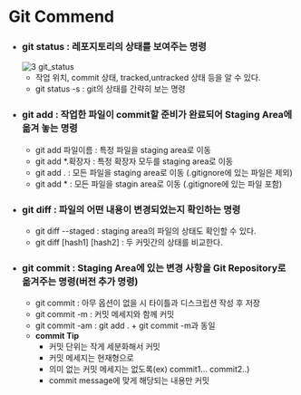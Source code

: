 # Git Commend

- ### git status : 레포지토리의 상태를 보여주는 명령
   ![3 git_status](https://user-images.githubusercontent.com/68778883/150938502-6c77a1bf-49b3-4467-b58e-fd7c115d74f9.png)
   - 작업 위치, commit 상태, tracked,untracked 상태 등을 알 수 있다.
   - git status -s : git의 상태를 간략히 보는 명령
 - ### git add : 작업한 파일이 commit할 준비가 완료되어 Staging Area에 옮겨 놓는 명령
     - git add 파일이름 : 특정 파일을 staging area로 이동
     - git add *.확장자 : 특정 확장자 모두를 staging area로 이동
     - git add . : 모든 파일을 staging area로 이동 (.gitignore에 있는 파일은 제외)
     - git add * : 모든 파일을 stagin area로 이동 (.gitignore에 있는 파일 포함)
 - ### git diff : 파일의 어떤 내용이 변경되었는지 확인하는 명령
     - git diff --staged : staging area의 파일의 상태도 확인할 수 있다.
     - git diff [hash1] [hash2] : 두 커밋간의 상태를 비교한다.
 - ### git commit : Staging Area에 있는 변경 사항을 Git Repository로 옮겨주는 명령(버전 추가 명령)
     - git commit : 아무 옵션이 없을 시 타이틀과 디스크립션 작성 후 저장
     - git commit -m : 커밋 메세지와 함께 커밋
     - git commit -am : git add . + git commit -m과 동일
     - **commit Tip**
        - 커밋 단위는 작게 세분화해서 커밋
        - 커밋 메세지는 현재형으로
        - 의미 없는 커밋 메세지는 없도록(ex) commit1... commit2..)
        - commit message에 맞게 해당되는 내용만 커밋
